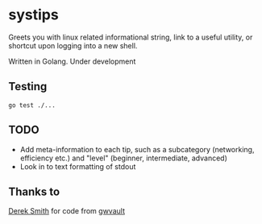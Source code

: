 # systips

Greets you with linux related informational string, link to a useful utility, or shortcut upon logging into a new shell.

Written in Golang. Under development

## Testing
`go test ./...`

## TODO
- Add meta-information to each tip, such as a subcategory (networking, efficiency etc.) and "level" (beginner, intermediate, advanced)
- Look in to text formatting of stdout

## Thanks to
[Derek Smith](http://github.com/clok) for code from [gwvault](https://github.com/goodwaygroup/gwvault)
